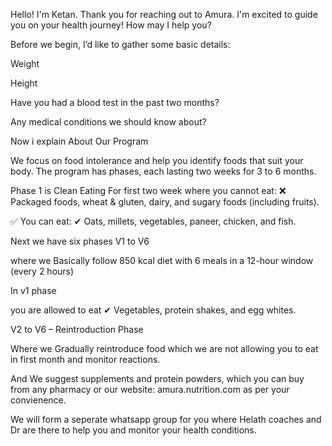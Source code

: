 
Hello! 
I'm Ketan.
Thank you for reaching out to Amura.
I'm excited to guide you on your health journey! 
How may I help you?



Before we begin, I’d like to gather some basic details:

Weight

Height

Have you had a blood test in the past two months?

Any medical conditions we should know about?


Now i explain About Our Program

We focus on food intolerance and help you identify foods that suit your body.
The program has phases, each lasting two weeks for 3 to 6 months.


Phase 1 is Clean Eating
For first two week where you cannot eat:
❌ Packaged foods, wheat & gluten, dairy, and sugary foods (including fruits).

✅ You can eat:
✔ Oats, millets, vegetables, paneer, chicken, and fish.


Next we have six phases V1 to V6

where we Basically follow 850 kcal diet with 6 meals in a 12-hour window (every 2 hours)

In v1 phase

you are allowed to eat
✔ Vegetables, protein shakes, and egg whites.

V2 to V6 – Reintroduction Phase

Where we Gradually reintroduce food which we are not allowing you to eat in first month and monitor reactions.

And We suggest supplements and protein powders, which you can buy from any pharmacy or our website: amura.nutrition.com as per your convienence.

We will form a seperate whatsapp group for you where Helath coaches and Dr are there to help you and monitor your health conditions. 
